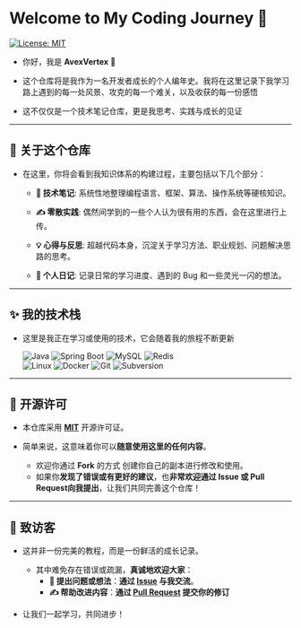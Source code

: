 # Welcome to My Coding Journey 🚀

[![License: MIT](https://img.shields.io/badge/License-MIT-yellow.svg)](LICENSE)

- 你好，我是 **AvexVertex** 👋

- 这个仓库将是我作为一名开发者成长的个人编年史。我将在这里记录下我学习路上遇到的每一处风景、攻克的每一个难关，以及收获的每一份感悟

- 这不仅仅是一个技术笔记仓库，更是我思考、实践与成长的见证

---

## 🌱 关于这个仓库

- 在这里，你将会看到我知识体系的构建过程，主要包括以下几个部分：

  * **🧠 技术笔记**: 系统性地整理编程语言、框架、算法、操作系统等硬核知识。

  * **✍️ 零散实践**: 偶然间学到的一些个人认为很有用的东西，会在这里进行上传。

  * **💡 心得与反思**: 超越代码本身，沉淀关于学习方法、职业规划、问题解决思路的思考。

  * **📔 个人日记**: 记录日常的学习进度、遇到的 Bug 和一些灵光一闪的想法。

---

## ✨ 我的技术栈

- 这里是我正在学习或使用的技术，它会随着我的旅程不断更新

  <p align="left">
    <img src="https://img.shields.io/badge/Java-ED8B00?style=for-the-badge&logo=openjdk&logoColor=white" alt="Java">
    <img src="https://img.shields.io/badge/Spring_Boot-6DB33F?style=for-the-badge&logo=spring-boot&logoColor=white" alt="Spring Boot">
    <img src="https://img.shields.io/badge/MySQL-4479A1?style=for-the-badge&logo=mysql&logoColor=white" alt="MySQL">
    <img src="https://img.shields.io/badge/redis-%23DD0031.svg?style=for-the-badge&logo=redis&logoColor=white" alt="Redis">
    <br>
    <img src="https://img.shields.io/badge/Linux-FCC624?style=for-the-badge&logo=linux&logoColor=black" alt="Linux">
    <img src="https://img.shields.io/badge/Docker-2496ED?style=for-the-badge&logo=docker&logoColor=white" alt="Docker">
    <img src="https://img.shields.io/badge/Git-F05032?style=for-the-badge&logo=git&logoColor=white" alt="Git">
    <img src="https://img.shields.io/badge/Subversion-809CC9?style=for-the-badge&logo=subversion&logoColor=white" alt="Subversion">
  </p>

---

## 📄 开源许可

- 本仓库采用 **[MIT](LICENSE)** 开源许可证。


- 简单来说，这意味着你可以**随意使用这里的任何内容**。
  - 欢迎你通过 **Fork** 的方式 创建你自己的副本进行修改和使用。
  - 如果你**发现了错误或有更好的建议**，也**非常欢迎通过 Issue 或 Pull Request向我提出**，让我们共同完善这个仓库！

---

## 🌟 致访客

- 这并非一份完美的教程，而是一份鲜活的成长记录。
  - 其中难免存在错误或疏漏，**真诚地欢迎大家**：
    - **🤔 提出问题或想法**：**通过 [Issue](https://gitee.com/AvexVertex/coding-journey/issues) 与我交流**。
    - **✍️ 帮助改进内容**：**通过 [Pull Request](https://gitee.com/AvexVertex/coding-journey/pulls) 提交你的修订**
  
- 让我们一起学习，共同进步！

